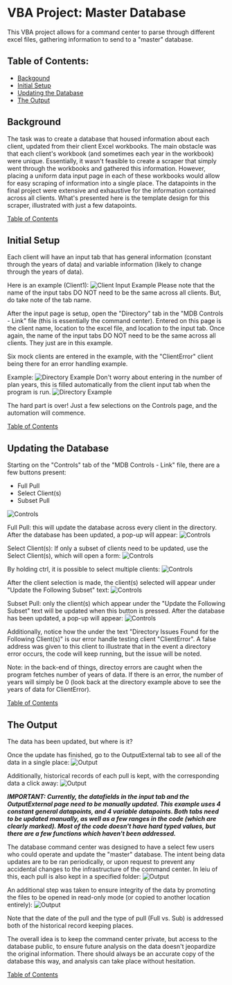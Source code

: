 # VBA Project: Master Database
This VBA project allows for a command center to parse through different excel files, gathering information to send to a "master" database.

## Table of Contents:
- [Backgound](#background)
- [Initial Setup](#initial-setup)
- [Updating the Database](#updating-the-database)
- [The Output](#the-output)

## Background
The task was to create a database that housed information about each client, updated from their client Excel workbooks. The main obstacle was that each client's workbook (and sometimes each year in the workbook) were unique. Essentially, it wasn't feasible to create a scraper that simply went through the workbooks and gathered this information. However, placing a uniform data input page in each of these workbooks would allow for easy scraping of information into a single place. The datapoints in the final project were extensive and exhaustive for the information contained across all clients. What's presented here is the template design for this scraper, illustrated with just a few datapoints.

[Table of Contents](#table-of-contents)


## Initial Setup
Each client will have an input tab that has general information (constant through the years of data) and variable information (likely to change through the years of data).

Here is an example (Client1):
![Client Input Example](Pictures/ClientExample.png)
Please note that the name of the input tabs DO NOT need to be the same across all clients. But, do take note of the tab name.

After the input page is setup, open the "Directory" tab in the "MDB Controls - Link" file (this is essentially the command center). Entered on this page is the client name, location to the excel file, and location to the input tab. Once again, the name of the input tabs DO NOT need to be the same across all clients. They just are in this example.

Six mock clients are entered in the example, with the "ClientError" client being there for an error handling example.

Example:
![Directory Example](Pictures/Directory/Directory_Before.png)
Don't worry about entering in the number of plan years, this is filled automatically from the client input tab when the program is run.
![Directory Example](Pictures/Directory/Directory_After.png)

The hard part is over! Just a few selections on the Controls page, and the automation will commence.

[Table of Contents](#table-of-contents)

## Updating the Database
Starting on the "Controls" tab of the "MDB Controls - Link" file, there are a few buttons present:
- Full Pull
- Select Client(s)
- Subset Pull

![Controls](Pictures/Controls/Controls_Basic.png)

Full Pull: this will update the database across every client in the directory. After the database has been updated, a pop-up will appear:
![Controls](Pictures/Controls/Controls_Full_Pull.png)

Select Client(s): If only a subset of clients need to be updated, use the Select Client(s), which will open a form:
![Controls](Pictures/Controls/Controls_Select.png)

By holding ctrl, it is possible to select multiple clients:
![Controls](Pictures/Controls/Controls_Select_Indv.png)

After the client selection is made, the client(s) selected will appear under "Update the Following Subset" text:
![Controls](Pictures/Controls/Controls_Select_Indv_After.png)

Subset Pull: only the client(s) which appear under the "Update the Following Subset" text will be updated when this button is pressed. After the database has been updated, a pop-up will appear:
![Controls](Pictures/Controls/Controls_Subset_Pull.png)

Additionally, notice how the under the text "Directory Issues Found for the Following Client(s)" is our error handle testing client "ClientError". A false address was given to this client to illustrate that in the event a directory error occurs, the code will keep running, but the issue will be noted.

Note: in the back-end of things, directoy errors are caught when the program fetches number of years of data. If there is an error, the number of years will simply be 0 (look back at the directory example above to see the years of data for ClientError).

[Table of Contents](#table-of-contents)

## The Output
The data has been updated, but where is it?

Once the update has finished, go to the OutputExternal tab to see all of the data in a single place:
![Output](Pictures/Output/Output.png)

Additionally, historical records of each pull is kept, with the corresponding data a click away:
![Output](Pictures/Output/PullHistory_Tab.png)


***IMPORTANT: Currently, the datafields in the input tab and the OutputExternal page need to be manually updated. This example uses 4 constant general datapoints, and 4 variable datapoints. Both tabs need to be updated manually, as well as a few ranges in the code (which are clearly marked). Most of the code doesn't have hard typed values, but there are a few functions which haven't been addressed.***


The database command center was designed to have a select few users who could operate and update the "master" database. The intent being data updates are to be ran periodically, or upon request to prevent any accidental changes to the infrastructure of the command center. In leiu of this, each pull is also kept in a specified folder:
![Output](Pictures/Output/PullHistory_Folder.png)

An additional step was taken to ensure integrity of the data by promoting the files to be opened in read-only mode (or copied to another location entirely):
![Output](Pictures/Output/PullHistory_OpenTry.png)

Note that the date of the pull and the type of pull (Full vs. Sub) is addressed both of the historical record keeping places.

The overall idea is to keep the command center private, but access to the database public, to ensure future analysis on the data doesn't jeopardize the original information. There should always be an accurate copy of the database this way, and analysis can take place without hesitation.

[Table of Contents](#table-of-contents)
